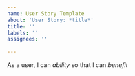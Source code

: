 ```yaml
---
name: User Story Template
about: 'User Story: *title*'
title: ''
labels: ''
assignees: ''

---
```


As a user, I can *ability* so that I can *benefit*
